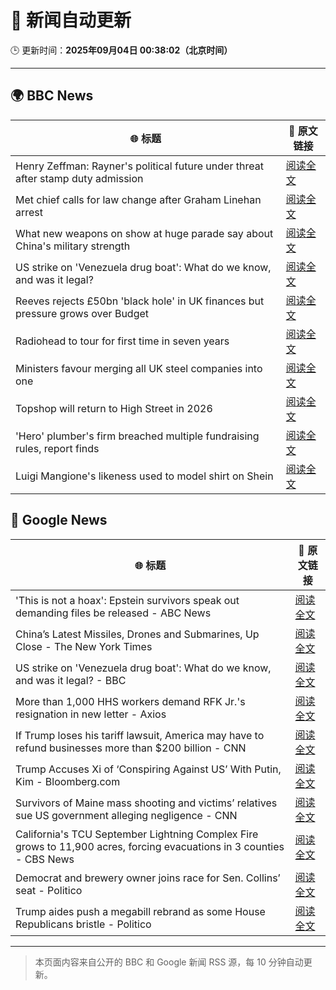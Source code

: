 # 🧠 新闻自动更新

🕒 更新时间：**2025年09月04日 00:38:02（北京时间）**

---

## 🌍 BBC News

| 🌐 标题 | 🔗 原文链接 |
|--------|-------------|
| Henry Zeffman: Rayner's political future under threat after stamp duty admission | [阅读全文](https://www.bbc.com/news/articles/c2lx1999ez8o?at_medium=RSS&at_campaign=rss) |
| Met chief calls for law change after Graham Linehan arrest | [阅读全文](https://www.bbc.com/news/articles/c1mx09l5297o?at_medium=RSS&at_campaign=rss) |
| What new weapons on show at huge parade say about China's military strength | [阅读全文](https://www.bbc.com/news/articles/cjr1reyr059o?at_medium=RSS&at_campaign=rss) |
| US strike on 'Venezuela drug boat': What do we know, and was it legal? | [阅读全文](https://www.bbc.com/news/articles/cdjzw3gplv7o?at_medium=RSS&at_campaign=rss) |
| Reeves rejects £50bn 'black hole' in UK finances but pressure grows over Budget | [阅读全文](https://www.bbc.com/news/articles/cx27nm2mn5po?at_medium=RSS&at_campaign=rss) |
| Radiohead to tour for first time in seven years | [阅读全文](https://www.bbc.com/news/articles/cedvddjnd08o?at_medium=RSS&at_campaign=rss) |
| Ministers favour merging all UK steel companies into one | [阅读全文](https://www.bbc.com/news/articles/c4gqe91kp57o?at_medium=RSS&at_campaign=rss) |
| Topshop will return to High Street in 2026 | [阅读全文](https://www.bbc.com/news/articles/c1l854prl9vo?at_medium=RSS&at_campaign=rss) |
| 'Hero' plumber's firm breached multiple fundraising rules, report finds | [阅读全文](https://www.bbc.com/news/articles/cly0ww5zz50o?at_medium=RSS&at_campaign=rss) |
| Luigi Mangione's likeness used to model shirt on Shein | [阅读全文](https://www.bbc.com/news/articles/c4g5vr4vzpzo?at_medium=RSS&at_campaign=rss) |

## 📰 Google News

| 🌐 标题 | 🔗 原文链接 |
|--------|-------------|
| 'This is not a hoax': Epstein survivors speak out demanding files be released - ABC News | [阅读全文](https://news.google.com/rss/articles/CBMioAFBVV95cUxNaWVsRzRRVkt6bFdFYVRwQmtRMXc4WG5ja3Zhd3Y1MzhIeVdlTW1WaURRaXpPMTJDaDIweVlGMmpod0xQXzd5QlVQWFhETU9ibmxrd1JfNDRUUEJ3TnozMFpLZ28tUE9ELWszYzk1anlUSmRKU1M1NGtPb1ZpNEc0ay1JaTAtd2FDWmlCTkJGSjBreUN4XzhOZDFPQmhLWlBa0gGmAUFVX3lxTFBQQ1daUHdnMXZyRk9xSHRDUEsxblV3R1RIYXFxVmkwSS1DQjFhTUdJN3p1VS14N1NIZS1kZjdrTTItU1FTTTIwb0QySFQzUHA2aEtjZ0dUelg2Qjd1QTY0WWxoWU9udFJFYVBJT2tlMUxiWURpT19UR3JPZGZaLUxxWHN3VlFvcjlXTDE3SUs1YXlMeWZ6eGpOMm9TenpmTUhCVXNTYUE?oc=5) |
| China’s Latest Missiles, Drones and Submarines, Up Close - The New York Times | [阅读全文](https://news.google.com/rss/articles/CBMilwFBVV95cUxNYnRsSXlXTmU1T2NWOU9vTkFuemo0N0VlYldTQjlTcjRsVDllMHZwb2xMZzBUekJvdlJScjRPYklweG1ZaTFocEV3MzE3UW9CLXFFdkRVUlk2TmVINllZWVNMWmg1MmdSZmt4QkxENFhuN0ZrbGFHQkN2Z1NpSmZ1eEhNX21pN2NvSTV6bnFzNTU2X3owMFgw?oc=5) |
| US strike on 'Venezuela drug boat': What do we know, and was it legal? - BBC | [阅读全文](https://news.google.com/rss/articles/CBMiWkFVX3lxTFBJU21BdXRHelhPNlFuWGE3eHFqd3V5SXBlQlJyY0oxSjczOFJsdHEwRWZpNmE3NS00MTg5N2I1d2FLWjA5ZVYyT3gxSlhFS1VOcmhwSjB2NUNnd9IBX0FVX3lxTE5wRGFjcEJpS2dzSlhfWkF4MHc0TUtQcGlrQXhMcUhOeWMyeHl2MHlmU3FYQXUxYkNjM01ZQ2hFcS11X2NBcmVSTzFoRUh6ekpWTXhUajFYaVItMDZiLU1J?oc=5) |
| More than 1,000 HHS workers demand RFK Jr.'s resignation in new letter - Axios | [阅读全文](https://news.google.com/rss/articles/CBMigwFBVV95cUxQbFExdkJRcFlVU3FFQ2F5aEpXVEM1dm1RczlFa1p4RWNKOXdCYU90NGk3dUtrTGVyVXpKSG5YVjVSTlFNV0Etdll3aW0yNEg2YzNyMzFtM0UwMVJ1eG0wUWw4enZHOVJJTmlwdUxzTmFIU0NCM1NLeUtiM3QwV1hRN0tRTQ?oc=5) |
| If Trump loses his tariff lawsuit, America may have to refund businesses more than $200 billion - CNN | [阅读全文](https://news.google.com/rss/articles/CBMiakFVX3lxTFBGTmdITlRhczdzYlFIaDFXRVJRU2ZmeExUVDFqUFc4dEtDRnI1WEhRc0wyMWZXUTJTMkNveXdhTHRwS2ZfNktzU3dGRmxwVm1BUzJCNHlXQUJJXy1HMmhfNFRjbW56OWJkSEE?oc=5) |
| Trump Accuses Xi of ‘Conspiring Against US’ With Putin, Kim - Bloomberg.com | [阅读全文](https://news.google.com/rss/articles/CBMiswFBVV95cUxPS05qUzhJRGI1X1dFX0QyNlJPN1RUXzVBZGJwWHlHTUM2MzhuSTUxNzdoLW43bWtJOHlFbFlIU3N6Z2xMOXdTRGdEdm96MC1fZVA5TW50NlFIZW95YzdJOWhfOEFKZVdCT0pqUkROZUd4OW95UWY5bnROclIyZEZvSC10VDBRLUxPT2pGTGJucU1aMTdHMVplaXQ2X3hlT1VxOEJ3S1FfWUhFTG52RUtGSG5KUQ?oc=5) |
| Survivors of Maine mass shooting and victims’ relatives sue US government alleging negligence - CNN | [阅读全文](https://news.google.com/rss/articles/CBMigAFBVV95cUxNMXExZjF4N2FNY1dBeldLZEdVNmlnR0N1b054V0R1QnBzZUdqVXZLd3pNdkdubEhDeDZoREUyNzd3bmhWZzJITmtCWVY3RWd0TU9mdEh5azhIeUItV0pTSThLdmlTUzVCTXNVMnhMNUJNbFpQQTBpTVp5TGRiakEweg?oc=5) |
| California's TCU September Lightning Complex Fire grows to 11,900 acres, forcing evacuations in 3 counties - CBS News | [阅读全文](https://news.google.com/rss/articles/CBMijAFBVV95cUxNWWVYeUVVUVc1Q3IzNFhuSWw3TGZRRzVUamtQYzktek82YklGXzdOR241bnlUaXEtM19VVm5PMFBOUU1fTksxdWNHbTZ3QThlVXY2cW5yZDdsckI2M1UyMTdkMGNMY3N2dE9JZ3hNeXVpWFhRTk0yZzlwR0RuQXlLUmRfNVdlVGxSMkFuQQ?oc=5) |
| Democrat and brewery owner joins race for Sen. Collins’ seat - Politico | [阅读全文](https://news.google.com/rss/articles/CBMitgFBVV95cUxQYlBnZ2c2WHFVdTc1aVZqR1VtQTRpUGlxNE9POE04YjBuTFM5MXljd3FfNHBvVVZVVFJzNExFeHozWWpZZnhOMGxiYnI1VzIxUDlQRnFtU0lxRy1Cdl92YjJPbUZZSFhLWlZlXy00b0RVa3U5MmhaN0dBSEtSNFdhUF9wbEppaXlNMGlOa0EzTXl6WkstSmFtU3BEN0gyVDl4cUVlQ25GY2ZPOHBQSndlTXQ0d19hQQ?oc=5) |
| Trump aides push a megabill rebrand as some House Republicans bristle - Politico | [阅读全文](https://news.google.com/rss/articles/CBMinwFBVV95cUxPSmxFa1ZGcl9nanVaWVZpRHZrTTJQWFVnSThBZjJjcEtobUp2S3d4SUdxZUZjNXZCZzBlblFRalRqMzNHbFdaWWg4WlpEUVN4dDVmdHZJWkN3UVl1bElqam0wa0ZURkVyUllNbTJHM3E1TW5ha2ZxZ1R4MVV6MVJDQVU4dHNrM2RJakpXY3ZpSWh0Ql9xLVQ0QjJZcFJkWDg?oc=5) |

---
> 本页面内容来自公开的 BBC 和 Google 新闻 RSS 源，每 10 分钟自动更新。